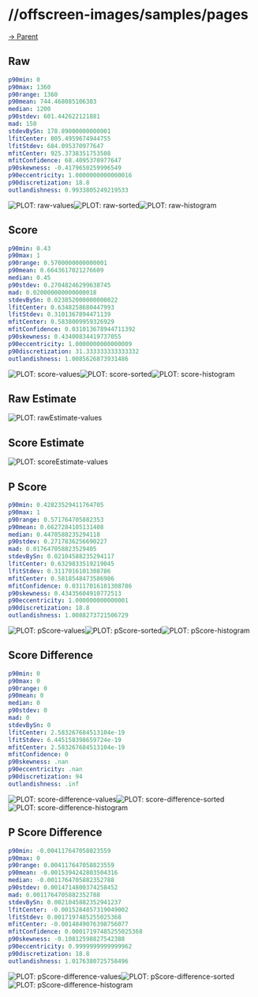 
# //offscreen-images/samples/pages

[→ Parent](../..)


## Raw


```yaml
p90min: 0
p90max: 1360
p90range: 1360
p90mean: 744.468085106383
median: 1200
p90stdev: 601.442622121881
mad: 150
stdevBySn: 178.89000000000001
lfitCenter: 805.4959674944755
lfitStdev: 684.095370977647
mfitCenter: 925.3738351753508
mfitConfidence: 68.4095370977647
p90skewness: -0.4179650259996549
p90eccentricity: 1.0000000000000016
p90discretization: 18.8
outlandishness: 0.9933805249219533

```

![PLOT: raw-values](./raw/values.svg)![PLOT: raw-sorted](./raw/sorted.svg)![PLOT: raw-histogram](./raw/histogram.svg)
## Score


```yaml
p90min: 0.43
p90max: 1
p90range: 0.5700000000000001
p90mean: 0.6643617021276609
median: 0.45
p90stdev: 0.27048246299638745
mad: 0.020000000000000018
stdevBySn: 0.023852000000000022
lfitCenter: 0.6348258680447993
lfitStdev: 0.3101367894471139
mfitCenter: 0.5838009959326929
mfitConfidence: 0.031013678944711392
p90skewness: 0.43400834419737055
p90eccentricity: 1.0000000000000009
p90discretization: 31.333333333333332
outlandishness: 1.0085626873931486

```

![PLOT: score-values](./score/values.svg)![PLOT: score-sorted](./score/sorted.svg)![PLOT: score-histogram](./score/histogram.svg)
## Raw Estimate

![PLOT: rawEstimate-values](./rawEstimate/values.svg)
## Score Estimate

![PLOT: scoreEstimate-values](./scoreEstimate/values.svg)
## P Score


```yaml
p90min: 0.42823529411764705
p90max: 1
p90range: 0.571764705882353
p90mean: 0.6627284105131408
median: 0.4470588235294118
p90stdev: 0.2717836256690227
mad: 0.017647058823529405
stdevBySn: 0.02104588235294117
lfitCenter: 0.6329833519219045
lfitStdev: 0.3117016101308786
mfitCenter: 0.5818548473586986
mfitConfidence: 0.03117016101308786
p90skewness: 0.43435604910772513
p90eccentricity: 1.000000000000001
p90discretization: 18.8
outlandishness: 1.0088273721506729

```

![PLOT: pScore-values](./pScore/values.svg)![PLOT: pScore-sorted](./pScore/sorted.svg)![PLOT: pScore-histogram](./pScore/histogram.svg)
## Score Difference


```yaml
p90min: 0
p90max: 0
p90range: 0
p90mean: 0
median: 0
p90stdev: 0
mad: 0
stdevBySn: 0
lfitCenter: 2.583267684513104e-19
lfitStdev: 6.445158398659724e-19
mfitCenter: 2.583267684513104e-19
mfitConfidence: 0
p90skewness: .nan
p90eccentricity: .nan
p90discretization: 94
outlandishness: .inf

```

![PLOT: score-difference-values](./score-difference/values.svg)![PLOT: score-difference-sorted](./score-difference/sorted.svg)![PLOT: score-difference-histogram](./score-difference/histogram.svg)
## P Score Difference


```yaml
p90min: -0.004117647058823559
p90max: 0
p90range: 0.004117647058823559
p90mean: -0.0015394242803504316
median: -0.0011764705882352788
p90stdev: 0.0014714800374258452
mad: 0.0011764705882352788
stdevBySn: 0.0021045882352941237
lfitCenter: -0.0015284857319049002
lfitStdev: 0.0017197485255025368
mfitCenter: -0.0014849076398756077
mfitConfidence: 0.00017197485255025368
p90skewness: -0.10812598827542388
p90eccentricity: 0.9999999999999962
p90discretization: 18.8
outlandishness: 1.0176380725758496

```

![PLOT: pScore-difference-values](./pScore-difference/values.svg)![PLOT: pScore-difference-sorted](./pScore-difference/sorted.svg)![PLOT: pScore-difference-histogram](./pScore-difference/histogram.svg)